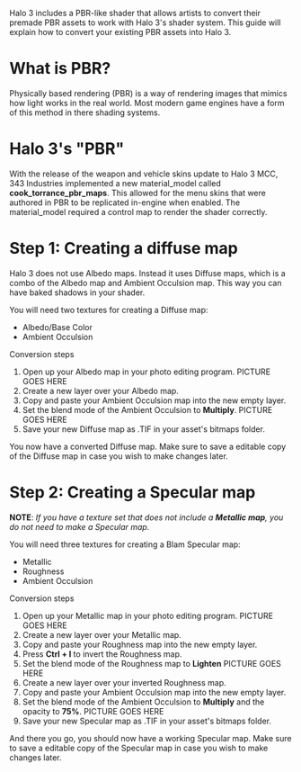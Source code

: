 Halo 3 includes a PBR-like shader that allows artists to convert their premade PBR assets to work with Halo 3's shader system. This guide will explain how to convert your existing PBR assets into Halo 3. 

# What is PBR?
Physically based rendering (PBR) is a way of rendering images that mimics how light works in the real world. Most modern game engines have a form of this method in there shading systems. 

# Halo 3's "PBR"
With the release of the weapon and vehicle skins update to Halo 3 MCC, 343 Industries implemented a new material_model called **cook_torrance_pbr_maps**. This allowed for the menu skins that were authored in PBR to be replicated in-engine when enabled. The material_model required a control map to render the shader correctly.

# Step 1: Creating a diffuse map

Halo 3 does not use Albedo maps. Instead it uses Diffuse maps, which is a combo of the Albedo map and Ambient Occulsion map. This way you can have baked shadows in your shader.

You will need two textures for creating a Diffuse map:

  - Albedo/Base Color
  - Ambient Occulsion


Conversion steps

1. Open up your Albedo map in your photo editing program. PICTURE GOES HERE
2. Create a new layer over your Albedo map.
3. Copy and paste your Ambient Occulsion map into the new empty layer.
4. Set the blend mode of the Ambient Occulsion to **Multiply**. PICTURE GOES HERE
5. Save your new Diffuse map as .TIF in your asset's bitmaps folder.

You now have a converted Diffuse map. Make sure to save a editable copy of the Diffuse map in case you wish to make changes later.


# Step 2: Creating a Specular map

**NOTE**: *If you have a texture set that does not include a **Metallic map**, you do not need to make a Specular map.*

You will need three textures for creating a Blam Specular map:

  - Metallic
  - Roughness
  - Ambient Occulsion


Conversion steps

1. Open up your Metallic map in your photo editing program.
PICTURE GOES HERE
2. Create a new layer over your Metallic map. 
3. Copy and paste your Roughness map into the new empty layer.
4. Press **Ctrl + I** to invert the Roughness map.
5. Set the blend mode of the Roughness map to **Lighten** PICTURE GOES HERE
6. Create a new layer over your inverted Roughness map.
7. Copy and paste your Ambient Occulsion map into the new empty layer.
8. Set the blend mode of the Ambient Occulsion to **Multiply** and the opacity to **75%**. PICTURE GOES HERE
9. Save your new Specular map as .TIF in your asset's bitmaps folder.    

And there you go, you should now have a working Specular map. Make sure to save a editable copy of the Specular map in case you wish to make changes later.
